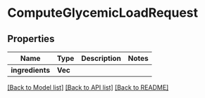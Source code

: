 # ComputeGlycemicLoadRequest

## Properties

Name | Type | Description | Notes
------------ | ------------- | ------------- | -------------
**ingredients** | **Vec<String>** |  | 

[[Back to Model list]](../README.md#documentation-for-models) [[Back to API list]](../README.md#documentation-for-api-endpoints) [[Back to README]](../README.md)


